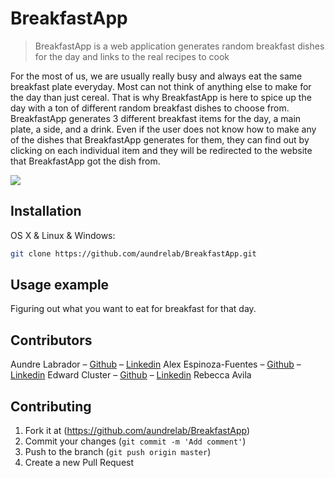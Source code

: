# BreakfastApp
> BreakfastApp is a web application generates random breakfast dishes for the day and links to the real recipes to cook 

For the most of us, we are usually really busy and always eat the same breakfast plate everyday. Most can not think of anything else to make for the day than just cereal. That is why BreakfastApp is here to spice up the day with a ton of different random breakfast dishes to choose from. BreakfastApp generates 3 different breakfast items for the day, a main plate, a side, and a drink. Even if the user does not know how to make any of the dishes that BreakfastApp generates for them, they can find out by clicking on each individual item and they will be redirected to the website that BreakfastApp got the dish from. 

![](header.png)

## Installation

OS X & Linux & Windows:

```sh
git clone https://github.com/aundrelab/BreakfastApp.git
```

## Usage example

Figuring out what you want to eat for breakfast for that day.

## Contributors

Aundre Labrador – [Github](https://github.com/AlexFue) – [Linkedin](https://www.linkedin.com/in/aundrelabrador/)
Alex Espinoza-Fuentes – [Github](https://github.com/aundrelab) – [Linkedin](https://www.linkedin.com/in/alex-espinoza-fuentes/)
Edward Cluster – [Github](https://github.com/ecluster) – [Linkedin](https://www.linkedin.com/in/edward-cluster/)
Rebecca Avila

## Contributing

1. Fork it at (https://github.com/aundrelab/BreakfastApp)
2. Commit your changes (`git commit -m 'Add comment'`)
3. Push to the branch (`git push origin master`)
4. Create a new Pull Request
